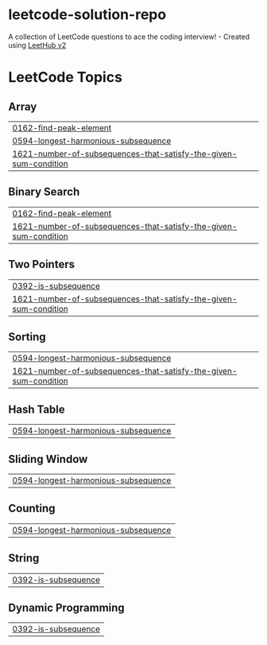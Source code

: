 # leetcode-solution-repo
A collection of LeetCode questions to ace the coding interview! - Created using [LeetHub v2](https://github.com/arunbhardwaj/LeetHub-2.0)

<!---LeetCode Topics Start-->
# LeetCode Topics
## Array
|  |
| ------- |
| [0162-find-peak-element](https://github.com/sachendrapatel4/leetcode-solution-repo/tree/master/0162-find-peak-element) |
| [0594-longest-harmonious-subsequence](https://github.com/sachendrapatel4/leetcode-solution-repo/tree/master/0594-longest-harmonious-subsequence) |
| [1621-number-of-subsequences-that-satisfy-the-given-sum-condition](https://github.com/sachendrapatel4/leetcode-solution-repo/tree/master/1621-number-of-subsequences-that-satisfy-the-given-sum-condition) |
## Binary Search
|  |
| ------- |
| [0162-find-peak-element](https://github.com/sachendrapatel4/leetcode-solution-repo/tree/master/0162-find-peak-element) |
| [1621-number-of-subsequences-that-satisfy-the-given-sum-condition](https://github.com/sachendrapatel4/leetcode-solution-repo/tree/master/1621-number-of-subsequences-that-satisfy-the-given-sum-condition) |
## Two Pointers
|  |
| ------- |
| [0392-is-subsequence](https://github.com/sachendrapatel4/leetcode-solution-repo/tree/master/0392-is-subsequence) |
| [1621-number-of-subsequences-that-satisfy-the-given-sum-condition](https://github.com/sachendrapatel4/leetcode-solution-repo/tree/master/1621-number-of-subsequences-that-satisfy-the-given-sum-condition) |
## Sorting
|  |
| ------- |
| [0594-longest-harmonious-subsequence](https://github.com/sachendrapatel4/leetcode-solution-repo/tree/master/0594-longest-harmonious-subsequence) |
| [1621-number-of-subsequences-that-satisfy-the-given-sum-condition](https://github.com/sachendrapatel4/leetcode-solution-repo/tree/master/1621-number-of-subsequences-that-satisfy-the-given-sum-condition) |
## Hash Table
|  |
| ------- |
| [0594-longest-harmonious-subsequence](https://github.com/sachendrapatel4/leetcode-solution-repo/tree/master/0594-longest-harmonious-subsequence) |
## Sliding Window
|  |
| ------- |
| [0594-longest-harmonious-subsequence](https://github.com/sachendrapatel4/leetcode-solution-repo/tree/master/0594-longest-harmonious-subsequence) |
## Counting
|  |
| ------- |
| [0594-longest-harmonious-subsequence](https://github.com/sachendrapatel4/leetcode-solution-repo/tree/master/0594-longest-harmonious-subsequence) |
## String
|  |
| ------- |
| [0392-is-subsequence](https://github.com/sachendrapatel4/leetcode-solution-repo/tree/master/0392-is-subsequence) |
## Dynamic Programming
|  |
| ------- |
| [0392-is-subsequence](https://github.com/sachendrapatel4/leetcode-solution-repo/tree/master/0392-is-subsequence) |
<!---LeetCode Topics End-->